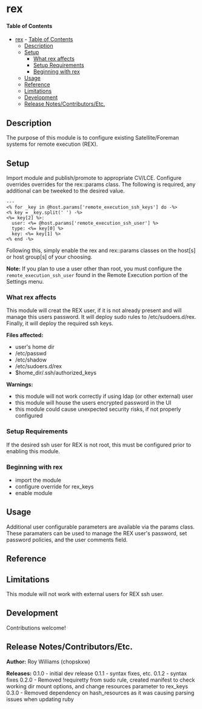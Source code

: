# rex

#### Table of Contents

- [rex](#rex)
      - [Table of Contents](#table-of-contents)
  - [Description](#description)
  - [Setup](#setup)
    - [What rex affects](#what-rex-affects)
    - [Setup Requirements](#setup-requirements)
    - [Beginning with rex](#beginning-with-rex)
  - [Usage](#usage)
  - [Reference](#reference)
  - [Limitations](#limitations)
  - [Development](#development)
  - [Release Notes/Contributors/Etc.](#release-notescontributorsetc)

## Description

The purpose of this module is to configure existing Satellite/Foreman systems for remote execution (REX).

## Setup

Import module and publish/promote to appropriate CV/LCE.  Configure overrides overrides for the rex::params class.  The following is required, any additional can be tweeked to the desired value.

```
---
<% for _key in @host.params['remote_execution_ssh_keys'] do -%>
<% key = _key.split(' ') -%>
<%= key[2] %>:
  user: <%= @host.params['remote_execution_ssh_user'] %>
  type: <%= key[0] %>
  key: <%= key[1] %>
<% end -%>
```

Following this, simply enable the rex and rex::params classes on the host[s] or host group[s] of your choosing.

**Note:** If you plan to use a user other than root, you must configure the `remote_execution_ssh_user` found in the Remote Execution portion of the Settings menu.

### What rex affects

This module will creat the REX user, if it is not already present and will manage this users password.  It will deploy sudo rules to /etc/sudoers.d/rex.  Finally, it will deploy the required ssh keys.

**Files affected:**
* user's home dir
* /etc/passwd
* /etc/shadow
* /etc/sudoers.d/rex
* $home_dir/.ssh/authorized_keys

**Warnings:**
* this module will not work correctly if using ldap (or other external) user
* this module will house the users encrypted password in the UI
* this module could cause unexpected security risks, if not properly configured

### Setup Requirements

If the desired ssh user for REX is not root, this must be configured prior to enabling this module.

### Beginning with rex

* import the module
* configure override for rex_keys
* enable module

## Usage

Additional user configurable parameters are available via the params class. These paramaters can be used to manage the REX user's password, set password policies, and the user comments field.

## Reference


## Limitations

This module will not work with external users for REX ssh user.

## Development

Contributions welcome!

## Release Notes/Contributors/Etc.

**Author:** Roy Williams (chopskxw)

**Releases:**
0.1.0 - initial dev release
0.1.1 - syntax fixes, etc.
0.1.2 - syntax fixes
0.2.0 - Removed !requiretty from sudo rule, created manifest to check working dir mount options, and change resources parameter to rex_keys
0.3.0 - Removed dependency on hash_resources as it was causing parsing issues when updating ruby
